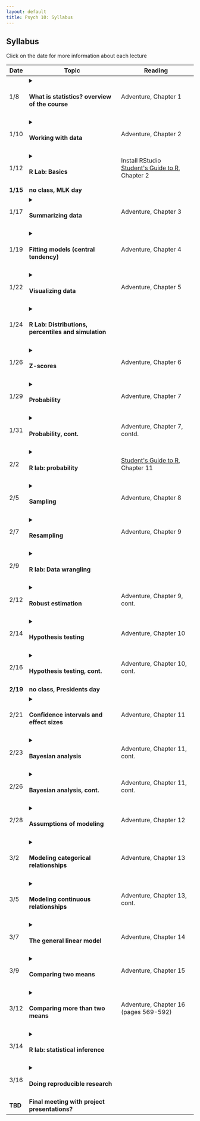 ```yaml
---
layout: default
title: Psych 10: Syllabus
---
```

## Syllabus

Click on the date for more information about each lecture

| Date|Topic|Reading|
| ---|---|---|
| 1/8|<details><summary><h4>What is statistics? overview of the course<h4></summary><h5>Learning Objectives:</h5>After this lecture, you should be able to:<p><ul><li>Describe the difference between experimental and observational research with regard to causal inference</li><li>Explain how randomization provides the ability to make inferences about causation.</li><li>Identify potential sources of bias or confounding.</li></ul></details>|Adventure, Chapter 1|
| 1/10|<details><summary><h4>Working with data <h4></summary><h5>Learning Objectives:</h5>After this lecture, you should be able to:<p><ul><li>Distinguish between different types of variables (quantitative/qualitative, discrete/continuous, scales of measurement)</li><li>Describe the concept of measurement error</li><li>Distinguish between the concepts of reliability and validity and apply each concept to a particular dataset</li></ul></details>|Adventure, Chapter 2|
| 1/12|<details><summary><h4>R Lab: Basics<h4></summary><h5>Learning Objectives:</h5>After this lecture, you should be able to:<p><ul></ul><h5>Links:</h5><ul><li>For additional practice with R, check out the free courses provided by [Datacamp](http://www.datacamp.com).  In particular, their [Introduction to R](https://www.datacamp.com/courses/free-introduction-to-r) provides a nice basic overview of working in R.</li></ul></details>|Install RStudio<br>[Student's Guide to R](https://cran.r-project.org/doc/contrib/Horton+Pruim+Kaplan_MOSAIC-StudentGuide.pdf), Chapter 2|
| **1/15**|**no class, MLK day**|
| 1/17|<details><summary><h4>Summarizing data<h4></summary><h5>Learning Objectives:</h5>After this lecture, you should be able to:<p><ul><li>Compute absolute, relative, and cumulative frequency distributions for a given dataset</li><li>Generate a graphical representation of frequency distributions</li></ul></details>|Adventure, Chapter 3|
| 1/19|<details><summary><h4>Fitting models (central tendency)<h4></summary><h5>Learning Objectives:</h5>After this lecture, you should be able to:<p><ul><li>Describe the basic equation for statistical models (outcome=model + error)</li><li>Describe different measures of central tendency and dispersion, how they are computed, and how to determine which is most appropriate in any given circumstance.</li></ul></details>|Adventure, Chapter 4|
| 1/22|<details><summary><h4>Visualizing data<h4></summary><h5>Learning Objectives:</h5>After this lecture, you should be able to:<p><ul><li>Describe the principles that distinguish between good and bad graphs, and use them to identify good versus bad graphs.</li></ul></details>|Adventure, Chapter 5|
| 1/24|<details><summary><h4>R Lab: Distributions, percentiles and simulation<h4></summary></details>||
| 1/26|<details><summary><h4>Z-scores<h4></summary><h5>Learning Objectives:</h5>After this lecture, you should be able to:<p><ul></ul><h5>Links:</h5><ul><li></li></ul></details>|Adventure, Chapter 6|
| 1/29|<details><summary><h4>Probability<h4></summary><h5>Learning Objectives:</h5>After this lecture, you should be able to:<p><ul><li>Describe the sample space for a selected random experiment.</li><li>Compute relative frequency and empirical probability for a given set of events</li><li>Find probabilities of single events, complementary events, and the unions and intersections of collections of events.</li></ul><h5>Links:</h5><ul><li></li></ul></details>|Adventure, Chapter 7|
| 1/31|<details><summary><h4>Probability, cont.<h4></summary><h5>Learning Objectives:</h5>After this lecture, you should be able to:<p><ul><li>Describe the difference between a probability and a conditional probability</li><li>Use Bayes’ theorem to compute the inverse conditional probability.</li><li>Describe the law of large numbers.</li></ul></details>|Adventure, Chapter 7, contd.|
| 2/2|<details><summary><h4>R lab: probability<h4></summary><h5>Learning Objectives:</h5>After this lecture, you should be able to:<p><ul></ul><h5>Links:</h5><ul><li></li></ul></details>|[Student's Guide to R](https://cran.r-project.org/doc/contrib/Horton+Pruim+Kaplan_MOSAIC-StudentGuide.pdf), Chapter 11|
| 2/5|<details><summary><h4>Sampling<h4></summary><h5>Learning Objectives:</h5>After this lecture, you should be able to:<p><ul><li>Distinguish between a population and a sample, and between population parameters and statistics</li><li>Describe the concepts of sampling error and sampling distribution</li><li>Describe how the Central Limit Theorem determines the nature of the sampling distribution of the mean</li></ul></details>|Adventure, Chapter 8|
| 2/7|<details><summary><h4>Resampling<h4></summary></details>|Adventure, Chapter 9|
| 2/9|<details><summary><h4>R lab: Data wrangling<h4></summary></details>||
| 2/12|<details><summary><h4>Robust estimation<h4></summary></details>|Adventure, Chapter 9, cont.|
| 2/14|<details><summary><h4>Hypothesis testing<h4></summary><h5>Learning Objectives:</h5>After this lecture, you should be able to:<p><ul><li>Identify the components of a hypothesis test, including the parameter of interest, the null and alternative hypotheses, and the test statistic.</li><li>Describe the proper interpretations of a p-value and a confidence interval as well as common misinterpretations</li><li>Distinguish between the two types of error in hypothesis testing, and the factors that determine them.</li></ul></details>|Adventure, Chapter 10|
| 2/16|<details><summary><h4>Hypothesis testing, cont.<h4></summary><h5>Learning Objectives:</h5>After this lecture, you should be able to:<p><ul><li>Describe how resampling can be used to compute a p-value.</li><li>Describe the concept of positive predictive value and apply it in the context of a specific inference.</li><li>Define the concept of statistical power, and compute statistical power for a given statistical test.</li><li>Describe the main criticisms of null hypothesis statistical testing</li></ul></details>|Adventure, Chapter 10, cont.|
| **2/19**|**no class, Presidents day**|
| 2/21|<details><summary><h4>Confidence intervals and effect sizes<h4></summary><h5>Learning Objectives:</h5>After this lecture, you should be able to:<p><ul><li>Describe the proper interpretation of a confidence interval, and compute a confidence interval for the mean of a given dataset.</li><li>Define the concept of effect size, and compute the effect size for a given test.</li></ul></details>|Adventure, Chapter 11|
| 2/23|<details><summary><h4>Bayesian analysis<h4></summary></details>|Adventure, Chapter 11, cont.|
| 2/26|<details><summary><h4>Bayesian analysis, cont.<h4></summary></details>|Adventure, Chapter 11, cont.|
| 2/28|<details><summary><h4>Assumptions of modeling<h4></summary></details>|Adventure, Chapter 12|
| 3/2|<details><summary><h4>Modeling categorical relationships<h4></summary><h5>Learning Objectives:</h5>After this lecture, you should be able to:<p><ul><li>Describe the concept of a contingency table for categorical data.</li><li>Describe the concept of the chi-squared test for association and compute it for a given contingency table.</li></ul></details>|Adventure, Chapter 13|
| 3/5|<details><summary><h4>Modeling continuous relationships<h4></summary><h5>Learning Objectives:</h5>After this lecture, you should be able to:<p><ul><li>Describe the concept of the correlation coefficient and its interpretation and compute it for a bivariate dataset</li><li>Describe the potential causal influences that can give rise to a correlation.</li></ul></details>|Adventure, Chapter 13, cont.|
| 3/7|<details><summary><h4>The general linear model<h4></summary><h5>Learning Objectives:</h5>After this lecture, you should be able to:<p><ul><li>Describe the concept of linear regression and apply it to a bivariate dataset</li><li>Describe the problem of overfitting and identify it in an example dataset.</li></ul></details>|Adventure, Chapter 14|
| 3/9|<details><summary><h4>Comparing two means<h4></summary><h5>Learning Objectives:</h5>After this lecture, you should be able to:<p><ul><li>Determine whether a one-sample t-test or two-sample t-test is appropriate for a given hypothesis.</li><li>Compute a one-sample and two-sample t-test on relevant datasets, and compute the effect size and confidence intervals associated with each of these tests.</li></ul></details>|Adventure, Chapter 15|
| 3/12|<details><summary><h4>Comparing more than two means<h4></summary></details>|Adventure, Chapter 16 (pages 569-592)|
| 3/14|<details><summary><h4>R lab: statistical inference<h4></summary></details>||
| 3/16|<details><summary><h4>Doing reproducible research<h4></summary><h5>Learning Objectives:</h5>After this lecture, you should be able to:<p><ul><li>Identify cases of circular analysis/double-dipping</li><li>Describe the problem of multiple comparisons and methods for correcting for it</li></ul></details>||
| **TBD**|**Final meeting with project presentations?**|
